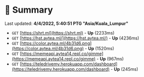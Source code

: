 # 📖 Summary
Last updated: **4/4/2022, 5:40:51 PTG "Asia/Kuala_Lumpur"**

- `GET` [https://shrt.ml](https://shrt.ml) - **Up** (2233ms)
- `GET` [https://hst.aytea.ml/](https://hst.aytea.ml/) - **Up** (4236ms)
- `GET` [https://color.aytea.ml/4b31d6.png](https://color.aytea.ml/4b31d6.png) - **Up** (1520ms)
- `GET` [https://memeapi.aytea14.repl.co/gimme](https://memeapi.aytea14.repl.co/gimme) - **Up** (967ms)
- `GET` [https://teledrivemy.herokuapp.com/dashboard](https://teledrivemy.herokuapp.com/dashboard) - **Up** (245ms)
